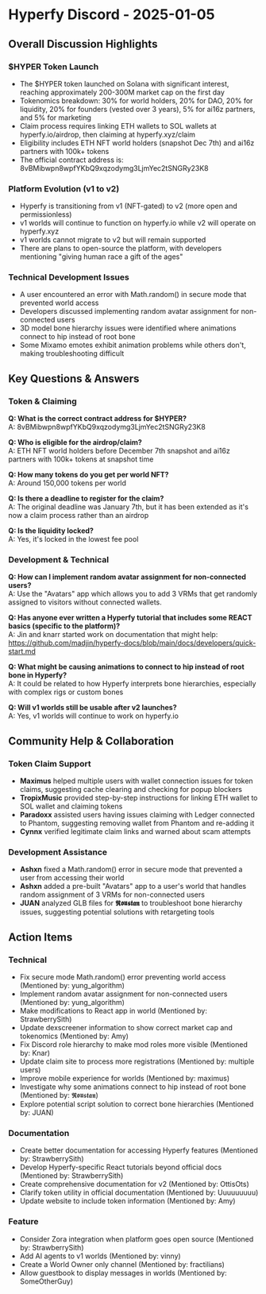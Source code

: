 # Hyperfy Discord - 2025-01-05

## Overall Discussion Highlights

### $HYPER Token Launch
- The $HYPER token launched on Solana with significant interest, reaching approximately 200-300M market cap on the first day
- Tokenomics breakdown: 30% for world holders, 20% for DAO, 20% for liquidity, 20% for founders (vested over 3 years), 5% for ai16z partners, and 5% for marketing
- Claim process requires linking ETH wallets to SOL wallets at hyperfy.io/airdrop, then claiming at hyperfy.xyz/claim
- Eligibility includes ETH NFT world holders (snapshot Dec 7th) and ai16z partners with 100k+ tokens
- The official contract address is: 8vBMibwpn8wpfYKbQ9xqzodymg3LjmYec2tSNGRy23K8

### Platform Evolution (v1 to v2)
- Hyperfy is transitioning from v1 (NFT-gated) to v2 (more open and permissionless)
- v1 worlds will continue to function on hyperfy.io while v2 will operate on hyperfy.xyz
- v1 worlds cannot migrate to v2 but will remain supported
- There are plans to open-source the platform, with developers mentioning "giving human race a gift of the ages"

### Technical Development Issues
- A user encountered an error with Math.random() in secure mode that prevented world access
- Developers discussed implementing random avatar assignment for non-connected users
- 3D model bone hierarchy issues were identified where animations connect to hip instead of root bone
- Some Mixamo emotes exhibit animation problems while others don't, making troubleshooting difficult

## Key Questions & Answers

### Token & Claiming
**Q: What is the correct contract address for $HYPER?**  
A: 8vBMibwpn8wpfYKbQ9xqzodymg3LjmYec2tSNGRy23K8

**Q: Who is eligible for the airdrop/claim?**  
A: ETH NFT world holders before December 7th snapshot and ai16z partners with 100k+ tokens at snapshot time

**Q: How many tokens do you get per world NFT?**  
A: Around 150,000 tokens per world

**Q: Is there a deadline to register for the claim?**  
A: The original deadline was January 7th, but it has been extended as it's now a claim process rather than an airdrop

**Q: Is the liquidity locked?**  
A: Yes, it's locked in the lowest fee pool

### Development & Technical
**Q: How can I implement random avatar assignment for non-connected users?**  
A: Use the "Avatars" app which allows you to add 3 VRMs that get randomly assigned to visitors without connected wallets.

**Q: Has anyone ever written a Hyperfy tutorial that includes some REACT basics (specific to the platform)?**  
A: Jin and knarr started work on documentation that might help: https://github.com/madjin/hyperfy-docs/blob/main/docs/developers/quick-start.md

**Q: What might be causing animations to connect to hip instead of root bone in Hyperfy?**  
A: It could be related to how Hyperfy interprets bone hierarchies, especially with complex rigs or custom bones

**Q: Will v1 worlds still be usable after v2 launches?**  
A: Yes, v1 worlds will continue to work on hyperfy.io

## Community Help & Collaboration

### Token Claim Support
- **Maximus** helped multiple users with wallet connection issues for token claims, suggesting cache clearing and checking for popup blockers
- **TropixMusic** provided step-by-step instructions for linking ETH wallet to SOL wallet and claiming tokens
- **Paradoxx** assisted users having issues claiming with Ledger connected to Phantom, suggesting removing wallet from Phantom and re-adding it
- **Cynnx** verified legitimate claim links and warned about scam attempts

### Development Assistance
- **Ashxn** fixed a Math.random() error in secure mode that prevented a user from accessing their world
- **Ashxn** added a pre-built "Avatars" app to a user's world that handles random assignment of 3 VRMs for non-connected users
- **JUAN** analyzed GLB files for **𝕽𝖔𝖚𝖘𝖙𝖆𝖓** to troubleshoot bone hierarchy issues, suggesting potential solutions with retargeting tools

## Action Items

### Technical
- Fix secure mode Math.random() error preventing world access (Mentioned by: yung_algorithm)
- Implement random avatar assignment for non-connected users (Mentioned by: yung_algorithm)
- Make modifications to React app in world (Mentioned by: StrawberrySith)
- Update dexscreener information to show correct market cap and tokenomics (Mentioned by: Amy)
- Fix Discord role hierarchy to make mod roles more visible (Mentioned by: Knar)
- Update claim site to process more registrations (Mentioned by: multiple users)
- Improve mobile experience for worlds (Mentioned by: maximus)
- Investigate why some animations connect to hip instead of root bone (Mentioned by: 𝕽𝖔𝖚𝖘𝖙𝖆𝖓)
- Explore potential script solution to correct bone hierarchies (Mentioned by: JUAN)

### Documentation
- Create better documentation for accessing Hyperfy features (Mentioned by: StrawberrySith)
- Develop Hyperfy-specific React tutorials beyond official docs (Mentioned by: StrawberrySith)
- Create comprehensive documentation for v2 (Mentioned by: OttisOts)
- Clarify token utility in official documentation (Mentioned by: Uuuuuuuuu)
- Update website to include token information (Mentioned by: Amy)

### Feature
- Consider Zora integration when platform goes open source (Mentioned by: StrawberrySith)
- Add AI agents to v1 worlds (Mentioned by: vinny)
- Create a World Owner only channel (Mentioned by: fractilians)
- Allow guestbook to display messages in worlds (Mentioned by: SomeOtherGuy)